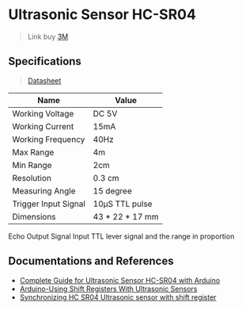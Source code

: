 # Ultrasonic Sensor HC-SR04
> Link buy [3M](https://chotroihn.vn/cam-bien-sieu-am-srf04)

## Specifications
> [Datasheet](./HCSR04.pdf)

| Name                 | Value           |
| -------------------- | --------------- |
| Working Voltage      | DC 5V           |
| Working Current      | 15mA            |
| Working Frequency    | 40Hz            |
| Max Range            | 4m              |
| Min Range            | 2cm             |
| Resolution           | 0.3 cm          |
| Measuring Angle      | 15 degree       |
| Trigger Input Signal | 10µS TTL pulse  |
| Dimensions           | 43 * 22 * 17 mm |

Echo Output Signal Input TTL lever signal and the range in proportion

## Documentations and References
- [Complete Guide for Ultrasonic Sensor HC-SR04 with Arduino](https://randomnerdtutorials.com/complete-guide-for-ultrasonic-sensor-hc-sr04/)
- [Arduino-Using Shift Registers With Ultrasonic Sensors](https://www.instructables.com/Arduino-Using-shift-registers-with-ultrasonic-sens/)
- [Synchronizing HC SR04 Ultrasonic sensor with shift register](https://forum.arduino.cc/t/synchronizing-hc-sr04-ultrasonic-sensor-with-shift-register/527373)